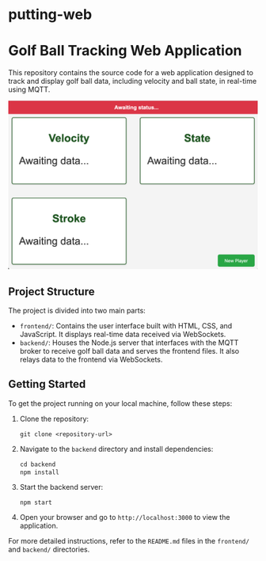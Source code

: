 # putting-web

# Golf Ball Tracking Web Application

This repository contains the source code for a web application designed to track and display golf ball data, including velocity and ball state, in real-time using MQTT.

![One putt](putting.png)

## Project Structure

The project is divided into two main parts:

- `frontend/`: Contains the user interface built with HTML, CSS, and JavaScript. It displays real-time data received via WebSockets.
- `backend/`: Houses the Node.js server that interfaces with the MQTT broker to receive golf ball data and serves the frontend files. It also relays data to the frontend via WebSockets.

## Getting Started

To get the project running on your local machine, follow these steps:

1. Clone the repository:
   ```
   git clone <repository-url>
   ```

2. Navigate to the `backend` directory and install dependencies:
   ```
   cd backend
   npm install
   ```

3. Start the backend server:
   ```
   npm start
   ```

4. Open your browser and go to `http://localhost:3000` to view the application.

For more detailed instructions, refer to the `README.md` files in the `frontend/` and `backend/` directories.
